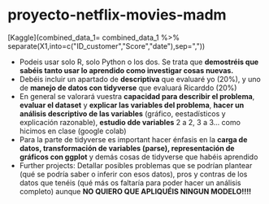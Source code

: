 # proyecto-netflix-movies-madm

[Kaggle](combined_data_1= combined_data_1 %>% separate(X1,into=c("ID_customer","Score","date"),sep=","))

- Podeis usar solo R, solo Python o los dos. Se trata que **demostréis que sabéis tanto usar lo aprendido como investigar cosas nuevas.**
- Debéis incluir un apartado de **descriptiva** que evaluaré yo (20%), y uno de **manejo de datos con tidyverse** que evaluará Ricarddo (20%)
- En general se valorará vuestra **capacidad para describir el problema**, **evaluar el dataset** y **explicar las variables del problema**, **hacer un análisis descriptivo de las variables** (gráfico, eestadísticos y explicación razonable), **estudio dde variables** 2 a 2, 3 a 3... como hicimos en clase (google colab)
- Para la parte de tidyverse es important hacer énfasis en la **carga de datos, transformación de variables (parse), representación de gráficos con ggplot** y demás cosas de tidyverse que habéis aprendido
- Further projects: Detallar posibles problemas que se podrían plantear (qué se podría saber o inferir con esos datos), pros y contras de los datos que tenéis (qué más os faltaría para poder hacer un análisis completo) aunque **NO QUIERO QUE APLIQUÉIS NINGUN MODELO!!!!**
